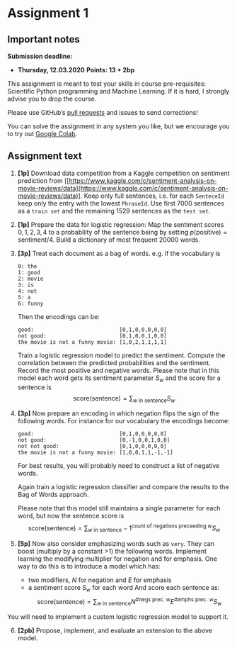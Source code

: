 # Assignment 1
## Important notes
**Submission deadline:**
* **Thursday, 12.03.2020**
**Points: 13 + 2bp**

This assignment is meant to test your skills in course pre-requisites:  Scientific Python programming and  Machine Learning. If it is hard, I strongly advise you to drop the course.

Please use GitHub’s [pull requests](https://help.github.com/en/github/collaborating-with-issues-and-pull-requests/about-pull-requests) and issues to send corrections!

You can solve the assignment in any system you like, but we encourage you to try out [Google Colab](https://colab.research.google.com/).

## Assignment text
1. **[1p]** Download data competition from a Kaggle competition on sentiment prediction from [[https://www.kaggle.com/c/sentiment-analysis-on-movie-reviews/data](https://www.kaggle.com/c/sentiment-analysis-on-movie-reviews/data)].  Keep only full sentences, i.e. for each `SenteceId` keep only the entry with the lowest `PhraseId`.  Use first 7000 sentences as a `train set` and the remaining 1529 sentences as the `test set`. 

2. **[1p]** Prepare the data for logistic regression:
	Map the sentiment scores $0,1,2,3,4$ to a probability of the sentence being by setting $p(\textrm{positive}) = \textrm{sentiment}/4$.
	Build a dictionary of most frequent 20000 words.

3. **[3p]** Treat each document as a bag of words. e.g. if the vocabulary is 
	```
	0: the
	1: good
	2: movie
	3: is
	4: not
	5: a
	6: funny
	```
	Then the encodings can be:
	```
	good:                           [0,1,0,0,0,0,0]
	not good:                       [0,1,0,0,1,0,0] 
	the movie is not a funny movie: [1,0,2,1,1,1,1]
	```
    Train a logistic regression model to predict the sentiment. Compute the correlation between the predicted probabilities and the sentiment. Record the most positive and negative words.
    Please note that in this model each word gets its sentiment parameter $S_w$ and the score for a sentence is 
    $$\text{score}(\text{sentence}) = \sum_{w\text{ in sentence}}S_w$$

4. **[3p]** Now prepare an encoding in which negation flips the sign of the following words. For instance for our vocabulary the encodings become:
	```
	good:                           [0,1,0,0,0,0,0]
	not good:                       [0,-1,0,0,1,0,0]
	not not good:                   [0,1,0,0,0,0,0]
	the movie is not a funny movie: [1,0,0,1,1,-1,-1]
	```
	For best results, you will probably need to construct a list of negative words.
	
	Again train a logistic regression classifier and compare the results to the Bag of Words approach.
	
	Please note that this model still maintains a single parameter for each word, but now the sentence score is
	$$\text{score}(\text{sentence}) = \sum_{w\text{ in sentence}}-1^{\text{count of negations preceeding }w}S_w$$

5. **[5p]** Now also consider emphasizing words such as `very`. They can boost (multiply by a constant >1) the following words.
	Implement learning the modifying multiplier for negation and for emphasis. One way to do this is to introduce a model which has:
	- two modifiers, $N$ for negation and $E$ for emphasis
	- a sentiment score $S_w$ for each word 
And score each sentence as:
$$\text{score}(\text{sentence}) = \sum_{w\text{ in sentence}}N^{\text{\#negs prec. }w}E^{\text{\#emphs prec. }w}S_w$$

You will need to implement a custom logistic regression model to support it.

6. **[2pb]** Propose, implement, and evaluate an extension to the above model.

<!--stackedit_data:
eyJoaXN0b3J5IjpbMTg3ODAwODM5OV19
-->